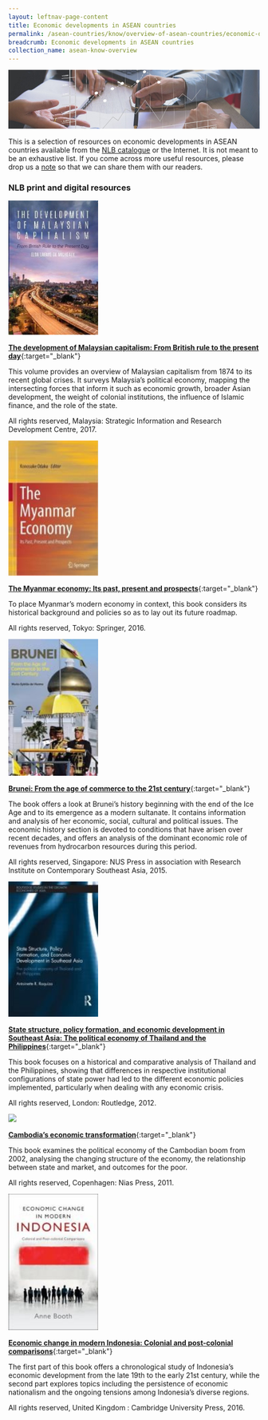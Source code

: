 ```yaml
---
layout: leftnav-page-content
title: Economic developments in ASEAN countries
permalink: /asean-countries/know/overview-of-asean-countries/economic-developments-in-asean-countries/
breadcrumb: Economic developments in ASEAN countries
collection_name: asean-know-overview
---
```


<img src="/images/asean-countries/Economic-developments-in-ASEAN-countries.jpg" alt="Society in ASEAN banner" style="width:800px;" />

This is a selection of resources on economic developments in ASEAN countries available from the [NLB catalogue](http://catalogue.nlb.gov.sg/) or the Internet. It is not meant to be an exhaustive list. If you come across more useful resources, please drop us a [note](http://www.eyeonasia.sg/contact/) so that we can share them with our readers. 

### **NLB print and digital resources**

<img src="/images/book-covers/The-development-of-Malaysian-capitalism-From-British-rule-to-the-present-day.jpg" style="width:180px;" />

[**The development of Malaysian capitalism: From British rule to the present day**](http://eservice.nlb.gov.sg/item_holding.aspx?bid=202847317){:target="_blank"}

This volume provides an overview of Malaysian capitalism from 1874 to its recent global crises. It surveys Malaysia’s political economy, mapping the intersecting forces that inform it such as economic growth, broader Asian development, the weight of colonial institutions, the influence of Islamic finance, and the role of the state.

All rights reserved, Malaysia: Strategic Information and Research Development Centre, 2017.

<img src="/images/book-covers/The-Myanmar-Economy-Its-Past-Present-and-Prospects.jpg" style="width:180px;" />

[**The Myanmar economy: Its past, present and prospects**](http://eservice.nlb.gov.sg/item_holding.aspx?bid=202395029){:target="_blank"}

To place Myanmar’s modern economy in context, this book considers its historical background and policies so as to lay out its future roadmap.

All rights reserved, Tokyo: Springer, 2016.

<img src="/images/book-covers/Brunei-From-the-age-of-commerce-to-the-21st-century.jpg" style="width:180px;" />

[**Brunei: From the age of commerce to the 21st century**](http://eservice.nlb.gov.sg/item_holding.aspx?bid=200953233){:target="_blank"}

The book offers a look at Brunei’s history beginning with the end of the Ice Age and to its emergence as a modern sultanate. It contains information and analysis of her economic, social, cultural and political issues. The economic history section is devoted to conditions that have arisen over recent decades, and offers an analysis of the dominant economic role of revenues from hydrocarbon resources during this period.

All rights reserved, Singapore: NUS Press in association with Research Institute on Contemporary Southeast Asia, 2015.

<img src="/images/book-covers/State-structure-policy-formation-and-economic-development-in-Southeast-Asia-The-political-economy-of-Thailand-and-the-Philippines.jpg" style="width:180px;" />

[**State structure, policy formation, and economic development in Southeast Asia: The political economy of Thailand and the Philippines**](http://eservice.nlb.gov.sg/item_holding.aspx?bid=14267644){:target="_blank"}

This book focuses on a historical and comparative analysis of Thailand and the Philippines, showing that differences in respective institutional configurations of state power had led to the different economic policies implemented, particularly when dealing with any economic crisis.

All rights reserved, London: Routledge, 2012.

<img src="/images/book-covers/Cambodia’s-economic-transformation.jpg" style="width:180px;" />

[**Cambodia’s economic transformation**](http://eservice.nlb.gov.sg/item_holding.aspx?bid=14179873){:target="_blank"}

This book examines the political economy of the Cambodian boom from 2002, analysing the changing structure of the economy, the relationship between state and market, and outcomes for the poor.

All rights reserved, Copenhagen: Nias Press, 2011.

<img src="/images/book-covers/Economic-change-in-modern-Indonesia-Colonial-and-post-colonial-comparisons.jpg" style="width:180px;" />

[**Economic change in modern Indonesia: Colonial and post-colonial comparisons**](http://eservice.nlb.gov.sg/item_holding.aspx?bid=202499360){:target="_blank"}

The first part of this book offers a chronological study of Indonesia’s economic development from the late 19th to the early 21st century, while the second part explores topics including the persistence of economic nationalism and the ongoing tensions among Indonesia’s diverse regions.

All rights reserved, United Kingdom : Cambridge University Press, 2016.